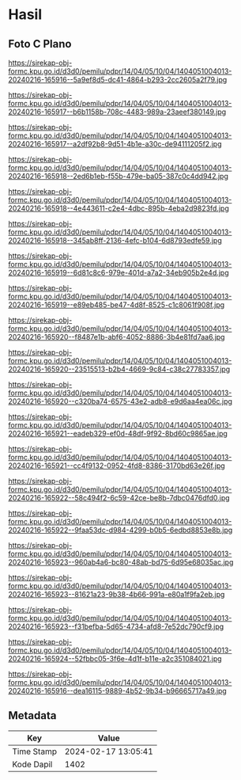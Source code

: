 # Hasil

## Foto C Plano

https://sirekap-obj-formc.kpu.go.id/d3d0/pemilu/pdpr/14/04/05/10/04/1404051004013-20240216-165916--5a9ef8d5-dc41-4864-b293-2cc2605a2f79.jpg

https://sirekap-obj-formc.kpu.go.id/d3d0/pemilu/pdpr/14/04/05/10/04/1404051004013-20240216-165917--b6b1158b-708c-4483-989a-23aeef380149.jpg

https://sirekap-obj-formc.kpu.go.id/d3d0/pemilu/pdpr/14/04/05/10/04/1404051004013-20240216-165917--a2df92b8-9d51-4b1e-a30c-de94111205f2.jpg

https://sirekap-obj-formc.kpu.go.id/d3d0/pemilu/pdpr/14/04/05/10/04/1404051004013-20240216-165918--2ed6b1eb-f55b-479e-ba05-387c0c4dd942.jpg

https://sirekap-obj-formc.kpu.go.id/d3d0/pemilu/pdpr/14/04/05/10/04/1404051004013-20240216-165918--4e443611-c2e4-4dbc-895b-4eba2d9823fd.jpg

https://sirekap-obj-formc.kpu.go.id/d3d0/pemilu/pdpr/14/04/05/10/04/1404051004013-20240216-165918--345ab8ff-2136-4efc-b104-6d8793edfe59.jpg

https://sirekap-obj-formc.kpu.go.id/d3d0/pemilu/pdpr/14/04/05/10/04/1404051004013-20240216-165919--6d81c8c6-979e-401d-a7a2-34eb905b2e4d.jpg

https://sirekap-obj-formc.kpu.go.id/d3d0/pemilu/pdpr/14/04/05/10/04/1404051004013-20240216-165919--e89eb485-be47-4d8f-8525-c1c8061f908f.jpg

https://sirekap-obj-formc.kpu.go.id/d3d0/pemilu/pdpr/14/04/05/10/04/1404051004013-20240216-165920--f8487e1b-abf6-4052-8886-3b4e81fd7aa6.jpg

https://sirekap-obj-formc.kpu.go.id/d3d0/pemilu/pdpr/14/04/05/10/04/1404051004013-20240216-165920--23515513-b2b4-4669-9c84-c38c27783357.jpg

https://sirekap-obj-formc.kpu.go.id/d3d0/pemilu/pdpr/14/04/05/10/04/1404051004013-20240216-165920--c320ba74-6575-43e2-adb8-e9d6aa4ea06c.jpg

https://sirekap-obj-formc.kpu.go.id/d3d0/pemilu/pdpr/14/04/05/10/04/1404051004013-20240216-165921--eadeb329-ef0d-48df-9f92-8bd60c9865ae.jpg

https://sirekap-obj-formc.kpu.go.id/d3d0/pemilu/pdpr/14/04/05/10/04/1404051004013-20240216-165921--cc4f9132-0952-4fd8-8386-3170bd63e26f.jpg

https://sirekap-obj-formc.kpu.go.id/d3d0/pemilu/pdpr/14/04/05/10/04/1404051004013-20240216-165922--58c494f2-6c59-42ce-be8b-7dbc0476dfd0.jpg

https://sirekap-obj-formc.kpu.go.id/d3d0/pemilu/pdpr/14/04/05/10/04/1404051004013-20240216-165922--9faa53dc-d984-4299-b0b5-6edbd8853e8b.jpg

https://sirekap-obj-formc.kpu.go.id/d3d0/pemilu/pdpr/14/04/05/10/04/1404051004013-20240216-165923--960ab4a6-bc80-48ab-bd75-6d95e68035ac.jpg

https://sirekap-obj-formc.kpu.go.id/d3d0/pemilu/pdpr/14/04/05/10/04/1404051004013-20240216-165923--81621a23-9b38-4b66-991a-e80a1f9fa2eb.jpg

https://sirekap-obj-formc.kpu.go.id/d3d0/pemilu/pdpr/14/04/05/10/04/1404051004013-20240216-165923--f31befba-5d65-4734-afd8-7e52dc790cf9.jpg

https://sirekap-obj-formc.kpu.go.id/d3d0/pemilu/pdpr/14/04/05/10/04/1404051004013-20240216-165924--52fbbc05-3f6e-4d1f-b11e-a2c351084021.jpg

https://sirekap-obj-formc.kpu.go.id/d3d0/pemilu/pdpr/14/04/05/10/04/1404051004013-20240216-165916--dea16115-9889-4b52-9b34-b96665717a49.jpg


## Metadata

| Key        | Value               |
| ---------- | ------------------- |
| Time Stamp | 2024-02-17 13:05:41 |
| Kode Dapil | 1402                |




